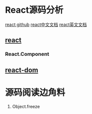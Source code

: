 # React源码分析
[react github](https://github.com/facebook/react)
[react中文文档](https://react.docschina.org/)
[react英文文档](https://reactjs.org/)
## [react](https://github.com/facebook/react/tree/master/packages/react)
### React.Component

## [react-dom](https://github.com/facebook/react/tree/master/packages/react-dom)

# 源码阅读边角料
1. Object.freeze
